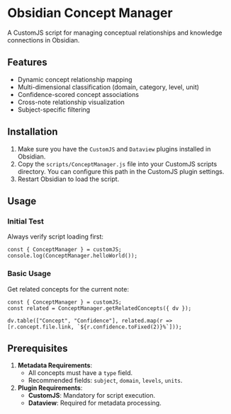 # Obsidian Concept Manager

A CustomJS script for managing conceptual relationships and knowledge connections in Obsidian.

## Features

- Dynamic concept relationship mapping
- Multi-dimensional classification (domain, category, level, unit)
- Confidence-scored concept associations
- Cross-note relationship visualization
- Subject-specific filtering

## Installation

1.  Make sure you have the `CustomJS` and `Dataview` plugins installed in Obsidian.
2.  Copy the `scripts/ConceptManager.js` file into your CustomJS scripts directory. You can configure this path in the CustomJS plugin settings.
3.  Restart Obsidian to load the script.

## Usage

### Initial Test
Always verify script loading first:

```dataviewjs
const { ConceptManager } = customJS;
console.log(ConceptManager.helloWorld());
```

### Basic Usage
Get related concepts for the current note:

```dataviewjs
const { ConceptManager } = customJS;
const related = ConceptManager.getRelatedConcepts({ dv });

dv.table(["Concept", "Confidence"], related.map(r => [r.concept.file.link, `${r.confidence.toFixed(2)}%`]));
```

## Prerequisites

1.  **Metadata Requirements**:
    - All concepts must have a `type` field.
    - Recommended fields: `subject`, `domain`, `levels`, `units`.
2.  **Plugin Requirements**:
    - **CustomJS**: Mandatory for script execution.
    - **Dataview**: Required for metadata processing.

